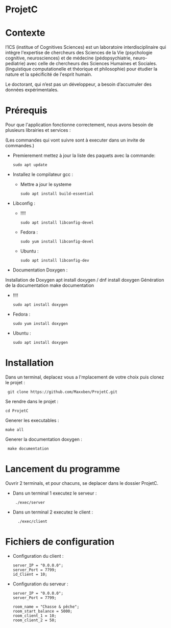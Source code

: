 # ProjetC

# Contexte

l’ICS (institue of Cognitives Sciences) est un laboratoire interdisciplinaire qui intègre l'expertise de
chercheurs des Sciences de la Vie (psychologie cognitive, neurosciences) et de médecine (pédopsychiatrie, neuro-pediatrie) avec celle de chercheurs des Sciences Humaines et Sociales.
(linguistique computationelle et théorique et philosophie) pour étudier la nature et la spécificité de 
l'esprit humain.

Le doctorant, qui n’est pas un développeur, a besoin d’accumuler des données expérimentales.

# Prérequis

Pour que l'application fonctionne correctement, nous avons besoin de plusieurs librairies et services :

(Les commandes qui vont suivre sont à executer dans un invite de commandes.)

- Premierement mettez à jour la liste des paquets avec la commande:
  
      sudo apt update

- Installez le compilateur gcc :
  - Mettre a jour le systeme
  
        sudo apt install build-essential
    
- Libconfig :
  - !!!!
  
        sudo apt install libconfig-devel

  - Fedora : 

        sudo yum install libconfig-devel
        
  - Ubuntu :

        sudo apt install libconfig-dev

- Documentation Doxygen :

Installation de Doxygen apt install doxygen / dnf install doxygen
Génération de la documentation make documentation
  
  - !!!!
  
        sudo apt install doxygen
        
  - Fedora :

        sudo yum install doxygen
     
- Ubuntu :

      sudo apt install doxygen


# Installation

Dans un terminal, deplacez vous a l'mplacement de votre choix puis clonez le projet :

     git clone https://github.com/Maxxben/ProjetC.git

Se rendre dans le projet :

    cd ProjetC

Generer les executables :

    make all
    
Generer la documentation doxygen :

     make documentation

# Lancement du programme

Ouvrir 2 terminals, et pour chacuns, se deplacer dans le dossier ProjetC.

 - Dans un terminal 1 executez le serveur :

        ./exec/server

- Dans un terminal 2 executez le client :

        ./exec/client

# Fichiers de configuration

  - Configuration du client :
  
        server_IP = "0.0.0.0";
        server_Port = 7799;
        id_Client = 10;

  - Configuration du serveur :

        server_IP = "0.0.0.0";
        server_Port = 7799;

        room_name = "Chasse & pêche";
        room_start_balance = 5000;
        room_client_1 = 10;
        room_client_2 = 50;
        
        
        

